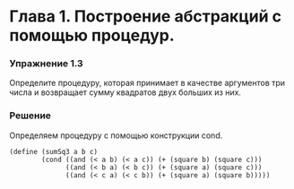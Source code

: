 # Глава 1. Построение абстракций с помощью процедур.
### Упражнение 1.3
Определите процедуру, которая принимает в качестве аргументов три числа и возвращает сумму квадратов двух больших из них.
### Решение
Определяем процедуру с помощью конструкции cond.  

    (define (sumSq3 a b c)  
            (cond ((and (< a b) (< a c)) (+ (square b) (square c)))  
                  ((and (< b a) (< b c)) (+ (square a) (square c)))  
                  ((and (< c a) (< c b)) (+ (square a) (square b)))))  
